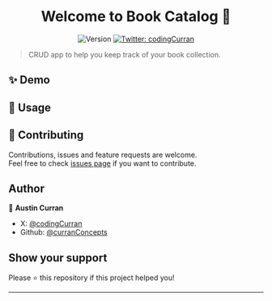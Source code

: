 <h1 align="center">Welcome to Book Catalog 👋</h1>
<p align="center">
  <img alt="Version" src="https://img.shields.io/badge/version-1.0-blue.svg?cacheSeconds=2592000" />
  <a href="https://twitter.com/codingCurran" target="_blank">
    <img alt="Twitter: codingCurran" src="https://img.shields.io/twitter/follow/codingCurran.svg?style=social" />
  </a>
</p>

> CRUD app to help you keep track of your book collection. 

## ✨ Demo



## 🚀 Usage



## 🤝 Contributing

Contributions, issues and feature requests are welcome.<br />
Feel free to check [issues page](https://github.com/curranConcepts/book-catalog-rest-api/issues) if you want to contribute.<br />

## Author

👤 **Austin Curran**

- X: [@codingCurran](https://twitter.com/codingCurran)
- Github: [@curranConcepts](https://github.com/curranConcepts)

## Show your support

Please ⭐️ this repository if this project helped you!

---
